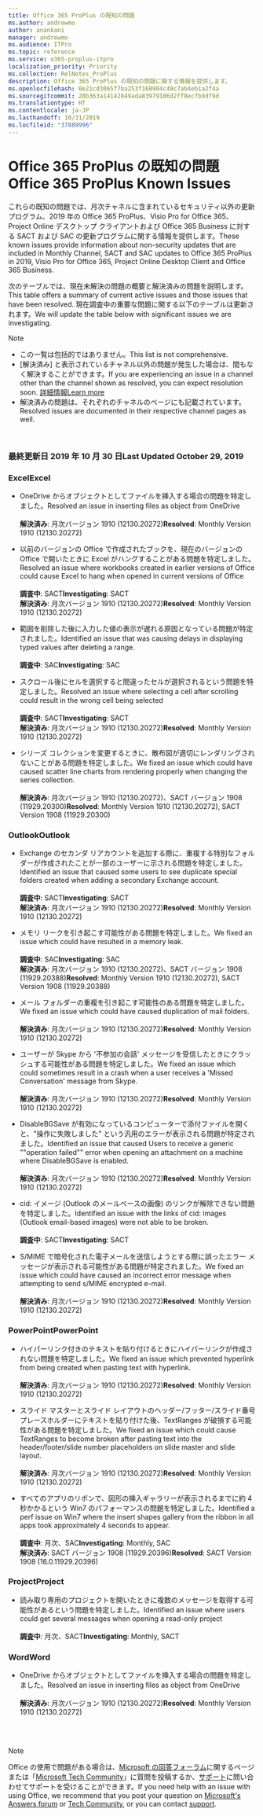 ```yaml
---
title: Office 365 ProPlus の既知の問題
ms.author: andrewmo
author: anankani
manager: andrewmo
ms.audience: ITPro
ms.topic: reference
ms.service: o365-proplus-itpro
localization_priority: Priority
ms.collection: RelNotes_ProPlus
description: Office 365 ProPlus の既知の問題に関する情報を提供します。
ms.openlocfilehash: 0e21cd3065f7ba253f168904c49c7ab4eb1a2f4a
ms.sourcegitcommit: 28b363a14142849ada83979106d2ff8ecfb9df9d
ms.translationtype: HT
ms.contentlocale: ja-JP
ms.lasthandoff: 10/31/2019
ms.locfileid: "37889996"
---
```

# <a name="office-365-proplus-known-issues"></a><span data-ttu-id="b15ca-103">Office 365 ProPlus の既知の問題</span><span class="sxs-lookup"><span data-stu-id="b15ca-103">Office 365 ProPlus Known Issues</span></span>

<span data-ttu-id="b15ca-104">これらの既知の問題では、月次チャネルに含まれているセキュリティ以外の更新プログラム、2019 年の Office 365 ProPlus、Visio Pro for Office 365、Project Online デスクトップ クライアントおよび Office 365 Business に対する SACT および SAC の更新プログラムに関する情報を提供します。</span><span class="sxs-lookup"><span data-stu-id="b15ca-104">These known issues provide information about non-security updates that are included in Monthly Channel, SACT and SAC updates to Office 365 ProPlus in 2019, Visio Pro for Office 365, Project Online Desktop Client and Office 365 Business.</span></span>

<span data-ttu-id="b15ca-105">次のテーブルでは、現在未解決の問題の概要と解決済みの問題を説明します。</span><span class="sxs-lookup"><span data-stu-id="b15ca-105">This table offers a summary of current active issues and those issues that have been resolved.</span></span>  <span data-ttu-id="b15ca-106">現在調査中の重要な問題に関する以下のテーブルは更新されます。</span><span class="sxs-lookup"><span data-stu-id="b15ca-106">We will update the table below with significant issues we are investigating.</span></span>

> [!NOTE]
>- <span data-ttu-id="b15ca-107">この一覧は包括的ではありません。</span><span class="sxs-lookup"><span data-stu-id="b15ca-107">This list is not comprehensive.</span></span>
>- <span data-ttu-id="b15ca-108">[解決済み] と表示されているチャネル以外の問題が発生した場合は、間もなく解決することができます。</span><span class="sxs-lookup"><span data-stu-id="b15ca-108">If you are experiencing an issue in a channel other than the channel shown as resolved, you can expect resolution soon.</span></span> [<span data-ttu-id="b15ca-109">詳細情報</span><span class="sxs-lookup"><span data-stu-id="b15ca-109">Learn more</span></span>](https://docs.microsoft.com/ja-JP/DeployOffice/overview-of-update-channels-for-office-365-proplus#BKMK_SAC)
>- <span data-ttu-id="b15ca-110">解決済みの問題は、それぞれのチャネルのページにも記載されています。</span><span class="sxs-lookup"><span data-stu-id="b15ca-110">Resolved issues are documented in their respective channel pages as well.</span></span>

<br>

### <a name="last-updated-october-30-2019"></a><span data-ttu-id="b15ca-111">最終更新日 2019 年 10 月 30 日</span><span class="sxs-lookup"><span data-stu-id="b15ca-111">Last Updated October 29, 2019</span></span>

### <a name="excel"></a><span data-ttu-id="b15ca-112">Excel</span><span class="sxs-lookup"><span data-stu-id="b15ca-112">Excel</span></span>

- <span data-ttu-id="b15ca-113">OneDrive からオブジェクトとしてファイルを挿入する場合の問題を特定しました。</span><span class="sxs-lookup"><span data-stu-id="b15ca-113">Resolved an issue in inserting files as object from OneDrive</span></span><br><br> <span data-ttu-id="b15ca-114">**解決済み**: 月次バージョン 1910 (12130.20272)</span><span class="sxs-lookup"><span data-stu-id="b15ca-114">**Resolved**: Monthly Version 1910 (12130.20272)</span></span>

- <span data-ttu-id="b15ca-115">以前のバージョンの Office で作成されたブックを、現在のバージョンの Office で開いたときに Excel がハングすることがある問題を特定しました。</span><span class="sxs-lookup"><span data-stu-id="b15ca-115">Resolved an issue where workbooks created in earlier versions of Office could cause Excel to hang when opened in current versions of Office</span></span><br><br>
<span data-ttu-id="b15ca-116">**調査中**: SACT</span><span class="sxs-lookup"><span data-stu-id="b15ca-116">**Investigating**: SACT</span></span> <br><span data-ttu-id="b15ca-117">**解決済み**: 月次バージョン 1910 (12130.20272)</span><span class="sxs-lookup"><span data-stu-id="b15ca-117">**Resolved**: Monthly Version 1910 (12130.20272)</span></span>

- <span data-ttu-id="b15ca-118">範囲を削除した後に入力した値の表示が遅れる原因となっている問題が特定されました。</span><span class="sxs-lookup"><span data-stu-id="b15ca-118">Identified an issue that was causing delays in displaying typed values after deleting a range.</span></span><br><br>
<span data-ttu-id="b15ca-119">**調査中**: SAC</span><span class="sxs-lookup"><span data-stu-id="b15ca-119">**Investigating**: SAC</span></span>

- <span data-ttu-id="b15ca-120">スクロール後にセルを選択すると間違ったセルが選択されるという問題を特定しました。</span><span class="sxs-lookup"><span data-stu-id="b15ca-120">Resolved an issue where selecting a cell after scrolling could result in the wrong cell being selected</span></span><br><br>
<span data-ttu-id="b15ca-121">**調査中**: SACT</span><span class="sxs-lookup"><span data-stu-id="b15ca-121">**Investigating**: SACT</span></span> <br><span data-ttu-id="b15ca-122">**解決済み**: 月次バージョン 1910 (12130.20272)</span><span class="sxs-lookup"><span data-stu-id="b15ca-122">**Resolved**: Monthly Version 1910 (12130.20272)</span></span>

- <span data-ttu-id="b15ca-123">シリーズ コレクションを変更するときに、散布図が適切にレンダリングされないことがある問題を特定しました。</span><span class="sxs-lookup"><span data-stu-id="b15ca-123">We fixed an issue which could have caused scatter line charts from rendering properly when changing the series collection.</span></span><br><br>
<span data-ttu-id="b15ca-124">**解決済み**: 月次バージョン 1910 (12130.20272)、SACT バージョン 1908 (11929.20300)</span><span class="sxs-lookup"><span data-stu-id="b15ca-124">**Resolved**: Monthly Version 1910 (12130.20272), SACT Version 1908 (11929.20300)</span></span>

### <a name="outlook"></a><span data-ttu-id="b15ca-125">Outlook</span><span class="sxs-lookup"><span data-stu-id="b15ca-125">Outlook</span></span>

- <span data-ttu-id="b15ca-126">Exchange のセカンダ リアカウントを追加する際に、重複する特別なフォルダーが作成されたことが一部のユーザーに示される問題を特定しました。</span><span class="sxs-lookup"><span data-stu-id="b15ca-126">Identified an issue that caused some users to see duplicate special folders created when adding a secondary Exchange account.</span></span><br><br><span data-ttu-id="b15ca-127">**調査中**: SACT</span><span class="sxs-lookup"><span data-stu-id="b15ca-127">**Investigating**: SACT</span></span> <br><span data-ttu-id="b15ca-128">**解決済み**: 月次バージョン 1910 (12130.20272)</span><span class="sxs-lookup"><span data-stu-id="b15ca-128">**Resolved**: Monthly Version 1910 (12130.20272)</span></span>

- <span data-ttu-id="b15ca-129">メモリ リークを引き起こす可能性がある問題を特定しました。</span><span class="sxs-lookup"><span data-stu-id="b15ca-129">We fixed an issue which could have resulted in a memory leak.</span></span> <br><br>
<span data-ttu-id="b15ca-130">**調査中**: SAC</span><span class="sxs-lookup"><span data-stu-id="b15ca-130">**Investigating**: SAC</span></span> <br><span data-ttu-id="b15ca-131">**解決済み**: 月次バージョン 1910 (12130.20272)、SACT バージョン 1908 (11929.20388)</span><span class="sxs-lookup"><span data-stu-id="b15ca-131">**Resolved**: Monthly Version 1910 (12130.20272), SACT Version 1908 (11929.20388)</span></span>

- <span data-ttu-id="b15ca-132">メール フォルダーの重複を引き起こす可能性のある問題を特定しました。</span><span class="sxs-lookup"><span data-stu-id="b15ca-132">We fixed an issue which could have caused duplication of mail folders.</span></span><br><br>
<span data-ttu-id="b15ca-133">**解決済み**: 月次バージョン 1910 (12130.20272)</span><span class="sxs-lookup"><span data-stu-id="b15ca-133">**Resolved**: Monthly Version 1910 (12130.20272)</span></span>

- <span data-ttu-id="b15ca-134">ユーザーが Skype から '不参加の会話' メッセージを受信したときにクラッシュする可能性がある問題を特定しました。</span><span class="sxs-lookup"><span data-stu-id="b15ca-134">We fixed an issue which could sometimes result in a crash when a user receives a 'Missed Conversation' message from Skype.</span></span><br><br>
<span data-ttu-id="b15ca-135">**解決済み**: 月次バージョン 1910 (12130.20272)</span><span class="sxs-lookup"><span data-stu-id="b15ca-135">**Resolved**: Monthly Version 1910 (12130.20272)</span></span>

- <span data-ttu-id="b15ca-136">DisableBGSave が有効になっているコンピューターで添付ファイルを開くと、"操作に失敗しました" という汎用のエラーが表示される問題が特定されました。</span><span class="sxs-lookup"><span data-stu-id="b15ca-136">Identified an issue that caused Users to receive a generic ""operation failed"" error when opening an attachment on a machine where DisableBGSave is enabled.</span></span><br><br>
<span data-ttu-id="b15ca-137">**解決済み**: 月次バージョン 1910 (12130.20272)</span><span class="sxs-lookup"><span data-stu-id="b15ca-137">**Resolved**: Monthly Version 1910 (12130.20272)</span></span>

- <span data-ttu-id="b15ca-138">cid: イメージ (Outlook のメールベースの画像) のリンクが解除できない問題を特定しました。</span><span class="sxs-lookup"><span data-stu-id="b15ca-138">Identified an issue with the links of cid: images (Outlook email-based images) were not able to be broken.</span></span><br><br>
<span data-ttu-id="b15ca-139">**調査中**: SACT</span><span class="sxs-lookup"><span data-stu-id="b15ca-139">**Investigating**: SACT</span></span>

- <span data-ttu-id="b15ca-140">S/MIME で暗号化された電子メールを送信しようとする際に誤ったエラー メッセージが表示される可能性がある問題が特定されました。</span><span class="sxs-lookup"><span data-stu-id="b15ca-140">We fixed an issue which could have caused an incorrect error message when attempting to send s/MIME encrypted e-mail.</span></span><br><br><span data-ttu-id="b15ca-141">**解決済み**: 月次バージョン 1910 (12130.20272)</span><span class="sxs-lookup"><span data-stu-id="b15ca-141">**Resolved**: Monthly Version 1910 (12130.20272)</span></span>

### <a name="powerpoint"></a><span data-ttu-id="b15ca-142">PowerPoint</span><span class="sxs-lookup"><span data-stu-id="b15ca-142">PowerPoint</span></span>

- <span data-ttu-id="b15ca-143">ハイパーリンク付きのテキストを貼り付けるときにハイパーリンクが作成されない問題を特定しました。</span><span class="sxs-lookup"><span data-stu-id="b15ca-143">We fixed an issue which prevented hyperlink from being created when pasting text with hyperlink.</span></span> <br><br><span data-ttu-id="b15ca-144">**解決済み**: 月次バージョン 1910 (12130.20272)</span><span class="sxs-lookup"><span data-stu-id="b15ca-144">**Resolved**: Monthly Version 1910 (12130.20272)</span></span>

- <span data-ttu-id="b15ca-145">スライド マスターとスライド レイアウトのヘッダー/フッター/スライド番号プレースホルダーにテキストを貼り付けた後、TextRanges が破損する可能性がある問題を特定しました。</span><span class="sxs-lookup"><span data-stu-id="b15ca-145">We fixed an issue which could cause TextRanges to become broken after pasting text into the header/footer/slide number placeholders on slide master and slide layout.</span></span> <br><br><span data-ttu-id="b15ca-146">**解決済み**: 月次バージョン 1910 (12130.20272)</span><span class="sxs-lookup"><span data-stu-id="b15ca-146">**Resolved**: Monthly Version 1910 (12130.20272)</span></span>

- <span data-ttu-id="b15ca-147">すべてのアプリのリボンで、図形の挿入ギャラリーが表示されるまでに約 4 秒かかるという Win7 のパフォーマンスの問題を特定しました。</span><span class="sxs-lookup"><span data-stu-id="b15ca-147">Identified a perf issue on Win7 where the insert shapes gallery from the ribbon in all apps took approximately 4 seconds to appear.</span></span><br><br>
<span data-ttu-id="b15ca-148">**調査中**: 月次、SAC</span><span class="sxs-lookup"><span data-stu-id="b15ca-148">**Investigating**: Monthly, SAC</span></span>
<br><span data-ttu-id="b15ca-149">**解決済み**: SACT バージョン 1908 (11929.20396)</span><span class="sxs-lookup"><span data-stu-id="b15ca-149">**Resolved**: SACT Version 1908 (16.0.11929.20396)</span></span>

### <a name="project"></a><span data-ttu-id="b15ca-150">Project</span><span class="sxs-lookup"><span data-stu-id="b15ca-150">Project</span></span>

- <span data-ttu-id="b15ca-151">読み取り専用のプロジェクトを開いたときに複数のメッセージを取得する可能性があるという問題を特定しました。</span><span class="sxs-lookup"><span data-stu-id="b15ca-151">Identified an issue where users could get several messages when opening a read-only project</span></span><br><br>
<span data-ttu-id="b15ca-152">**調査中**: 月次、SACT</span><span class="sxs-lookup"><span data-stu-id="b15ca-152">**Investigating**: Monthly, SACT</span></span>

### <a name="word"></a><span data-ttu-id="b15ca-153">Word</span><span class="sxs-lookup"><span data-stu-id="b15ca-153">Word</span></span>
- <span data-ttu-id="b15ca-154">OneDrive からオブジェクトとしてファイルを挿入する場合の問題を特定しました。</span><span class="sxs-lookup"><span data-stu-id="b15ca-154">Resolved an issue in inserting files as object from OneDrive</span></span><br><br> <span data-ttu-id="b15ca-155">**解決済み**: 月次バージョン 1910 (12130.20272)</span><span class="sxs-lookup"><span data-stu-id="b15ca-155">**Resolved**: Monthly Version 1910 (12130.20272)</span></span>



<br>
<br>

> [!NOTE]
> <span data-ttu-id="b15ca-156">Office の使用で問題がある場合は、[Microsoft の回答フォーラム](https://answers.microsoft.com/)に関するページまたは「[Microsoft Tech Community](https://techcommunity.microsoft.com/)」に質問を投稿するか、[サポート](https://support.microsoft.com/contactus)に問い合わせてサポートを受けることができます。</span><span class="sxs-lookup"><span data-stu-id="b15ca-156">If you need help with an issue with using Office, we recommend that you post your question on [Microsoft's Answers forum](https://answers.microsoft.com/) or [Tech Community](https://techcommunity.microsoft.com/), or you can contact [support](https://support.microsoft.com/contactus).</span></span>
